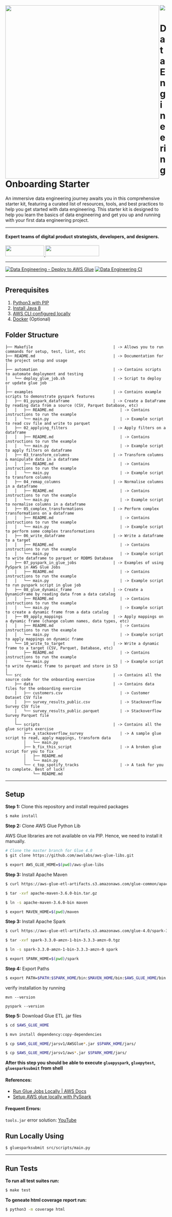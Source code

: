 <img align="left" src="https://github-production-user-asset-6210df.s3.amazonaws.com/105773536/269245524-c4fefc57-ebfe-4f1b-87ba-e4e4fc2bc745.png" width="480" height="540" />

<div>
  <a href="https://www.wednesday.is?utm_source=gthb&utm_medium=repo&utm_campaign=data-engineering-onboarding" align="left" style="margin-left: 0;">
    <img src="https://uploads-ssl.webflow.com/5ee36ce1473112550f1e1739/5f5879492fafecdb3e5b0e75_wednesday_logo.svg">
  </a>
  <p>
    <h1 align="left">Data Engineering Onboarding Starter
    </h1>
  </p>

  <p>
An immersive data engineering journey awaits you in this comprehensive starter kit, featuring a curated list of resources, tools, and best practices to help you get started with data engineering. This starter kit is designed to help you learn the basics of data engineering and get you up and running with your first data engineering project.
  </p>

---

  <p>
    <h4>
      Expert teams of digital product strategists, developers, and designers.
    </h4>
  </p>

  <div>
    <a href="https://www.wednesday.is/contact-us?utm_source=gthb&utm_medium=repo&utm_campaign=serverless" target="_blank">
      <img src="https://uploads-ssl.webflow.com/5ee36ce1473112550f1e1739/5f6ae88b9005f9ed382fb2a5_button_get_in_touch.svg" width="121" height="34">
    </a>
    <a href="https://github.com/wednesday-solutions/" target="_blank">
      <img src="https://uploads-ssl.webflow.com/5ee36ce1473112550f1e1739/5f6ae88bb1958c3253756c39_button_follow_on_github.svg" width="168" height="34">
    </a>
  </div>

---

[![Data Engineering - Deploy to AWS Glue](https://github.com/wednesday-solutions/data-engg/actions/workflows/cd.yml/badge.svg)](https://github.com/wednesday-solutions/data-engg/actions/workflows/cd.yml) [![Data Engineering CI](https://github.com/wednesday-solutions/data-engg/actions/workflows/ci.yml/badge.svg)](https://github.com/wednesday-solutions/data-engg/actions/workflows/ci.yml)

---

## Prerequisites

1. [Python3 with PIP](https://www.python.org/downloads/)
2. [Install Java 8](https://www.oracle.com/in/java/technologies/downloads/#java8-mac)
3. [AWS CLI configured locally](https://docs.aws.amazon.com/cli/latest/userguide/cli-configure-quickstart.html)
4. [Docker](https://docs.docker.com/desktop/install/mac-install/) (Optional)

## Folder Structure

```
├── Makefile                                   | -> Allows you to run commands for setup, test, lint, etc
├── README.md                                  | -> Documentation for the project setup and usage
│
├── automation                                 | -> Contains scripts to automate deployment and testing
│   └── deploy_glue_job.sh                     | -> Script to deploy or update glue job
│
├── examples                                   | -> Contains example scripts to demonstrate pyspark features
│   ├── 01_pyspark_dataframe                   | -> Create a DataFrame by reading data from a source (CSV, Parquet Database, etc)
│   │   ├── README.md                             | -> Contains instructions to run the example
│   │   └── main.py                               | -> Example script to read csv file and write to parquet
│   ├── 02_applying_filters                    | -> Apply filters on a dataframe
│   │   ├── README.md                             | -> Contains instructions to run the example
│   │   └── main.py                               | -> Example script to apply filters on dataframe
│   ├── 03_transform_columns                   | -> Transform columns & manipulate data in a dataframe
│   │   ├── README.md                             | -> Contains instructions to run the example
│   │   └── main.py                               | -> Example script to transform columns
│   ├── 04_remap_columns                       | -> Normalise columns in a dataframe
│   │   ├── README.md                             | -> Contains instructions to run the example
│   │   └── main.py                               | -> Example script to normalise columns in a dataframe
│   ├── 05_complex_transformations             | -> Perform complex transformations on a dataframe
│   │   ├── README.md                             | -> Contains instructions to run the example
│   │   └── main.py                               | -> Example script to perform some complex transformations
│   ├── 06_write_dataframe                     | -> Write a dataframe to a target
│   │   ├── README.md                             | -> Contains instructions to run the example
│   │   └── main.py                               | -> Example script to write dataframe to parquet or RDBMS Database
│   ├── 07_pyspark_in_glue_jobs                | -> Examples of using PySpark in AWS Glue Jobs
│   │   ├── README.md                             | -> Contains instructions to run the example
│   │   └── main.py                               | -> Example script to run pyspark script in glue job
│   ├── 08_glue_dynamic_frame                  | -> Create a DynamicFrame by reading data from a data catalog
│   │   ├── README.md                             | -> Contains instructions to run the example
│   │   └── main.py                               | -> Example script to create a dynamic frame from a data catalog
│   ├── 09_apply_mappings                      | -> Apply mappings on a dynamic frame (change column names, data types, etc)
│   │   ├── README.md                             | -> Contains instructions to run the example
│   │   └── main.py                               | -> Example script to apply mappings on dynamic frame
│   └── 10_write_to_target                     | -> Write a dynamic frame to a target (CSV, Parquet, Database, etc)
│       ├── README.md                             | -> Contains instructions to run the example
│       └── main.py                               | -> Example script to write dynamic frame to parquet and store in S3
│
└── src                                        | -> Contains all the source code for the onboarding exercise
    ├── data                                   | -> Contains data files for the onboarding exercise
    │   ├── customers.csv                         | -> Customer Dataset CSV file
    │   ├── survey_results_public.csv             | -> Stackoverflow Survey CSV file
    │   └── survey_results_public.parquet         | -> Stackoverflow Survey Parquet file
    │
    └── scripts                                | -> Contains all the glue scripts exercise
        ├── a_stackoverflow_survey                | -> A sample glue script to read, apply mappings, transform data
        │   └── main.py
        ├── b_fix_this_script                     | -> A broken glue script for you to fix
        │   ├── README.md
        │   └── main.py
        └── c_top_spotify_tracks                  | -> A task for you to complete. Best of luck!
            └── README.md

```

---

## Setup

**Step 1:** Clone this repository and install required packages

```bash
$ make install
```

**Step 2:** Clone AWS Glue Python Lib

AWS Glue libraries are not available on via PIP. Hence, we need to install it manually.

```bash
# Clone the master branch for Glue 4.0
$ git clone https://github.com/awslabs/aws-glue-libs.git

$ export AWS_GLUE_HOME=$(pwd)/aws-glue-libs
```

**Step 3:** Install Apache Maven

```bash
$ curl https://aws-glue-etl-artifacts.s3.amazonaws.com/glue-common/apache-maven-3.6.0-bin.tar.gz -o apache-maven-3.6.0-bin.tar.gz

$ tar -xvf apache-maven-3.6.0-bin.tar.gz

$ ln -s apache-maven-3.6.0-bin maven

$ export MAVEN_HOME=$(pwd)/maven
```

**Step 3:** Install Apache Spark

```bash
$ curl https://aws-glue-etl-artifacts.s3.amazonaws.com/glue-4.0/spark-3.3.0-amzn-1-bin-3.3.3-amzn-0.tgz -o spark-3.3.0-amzn-1-bin-3.3.3-amzn-0.tgz

$ tar -xvf spark-3.3.0-amzn-1-bin-3.3.3-amzn-0.tgz

$ ln -s spark-3.3.0-amzn-1-bin-3.3.3-amzn-0 spark

$ export SPARK_HOME=$(pwd)/spark
```

**Step 4:** Export Paths

```bash
$ export PATH=$PATH:$SPARK_HOME/bin:$MAVEN_HOME/bin:$AWS_GLUE_HOME/bin
```

verify installation by running

`mvn --version`

`pyspark --version`

**Step 5:** Download Glue ETL .jar files

```bash
$ cd $AWS_GLUE_HOME

$ mvn install dependency:copy-dependencies

$ cp $AWS_GLUE_HOME/jarsv1/AWSGlue*.jar $SPARK_HOME/jars/

$ cp $AWS_GLUE_HOME/jarsv1/aws*.jar $SPARK_HOME/jars/
```

**After this step you should be able to execute**
**`gluepyspark`, `gluepytest`, `gluesparksubmit`**
**from shell**

#### References:

- [Run Glue Jobs Locally | AWS Docs](https://docs.aws.amazon.com/glue/latest/dg/aws-glue-programming-etl-libraries.html)
- [Setup AWS glue locally with PySpark](https://medium.com/@divs.sheth/setup-aws-glue-locally-using-pycharm-ce-visual-studio-code-d948e5cf1b59)

#### Frequent Errors:

`tools.jar` error
solution: [YouTube](https://www.youtube.com/watch?v=W8gsavSbOcw&ab_channel=JustAnotherDangHowToChannel)

## Run Locally Using

```
$ gluesparksubmit src/scripts/main.py
```

---

## Run Tests

**To run all test suites run:**

```bash
$ make test
```

**To geneate html coverage report run:**

```bash
$ python3 -m coverage html
```
